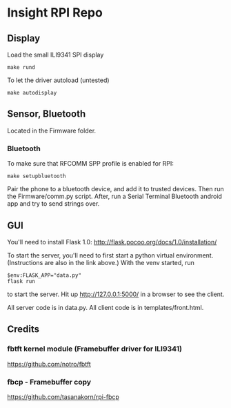# Insight RPI Repo

## Display

Load the small ILI9341 SPI display
```
make rund
```

To let the driver autoload (untested)
```
make autodisplay
```

## Sensor, Bluetooth

Located in the Firmware folder.

### Bluetooth
To make sure that RFCOMM SPP profile is enabled for RPI:
```
make setupbluetooth
```
Pair the phone to a bluetooth device, and add it to trusted devices.
Then run the Firmware/comm.py script.
After, run a Serial Terminal Bluetooth android app and try to send strings over.



## GUI

You'll need to install Flask 1.0: http://flask.pocoo.org/docs/1.0/installation/

To start the server, you'll need to first start a python virtual environment.
(Instructions are also in the link above.)
With the venv started, run
```
$env:FLASK_APP="data.py"
flask run
```
to start the server.
Hit up http://127.0.0.1:5000/ in a browser to see the client.

All server code is in data.py.
All client code is in templates/front.html.



## Credits

### fbtft kernel module (Framebuffer driver for ILI9341)
https://github.com/notro/fbtft

### fbcp - Framebuffer copy
https://github.com/tasanakorn/rpi-fbcp
